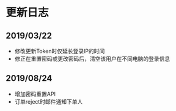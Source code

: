 # 更新日志

## 2019/03/22
* 修改更新Token时仅延长登录IP的时间
* 修正在重置密码或更改密码后，清空该用户在不同电脑的登录信息

## 2019/08/24
* 增加密码重置API
* 订单reject时邮件通知下单人